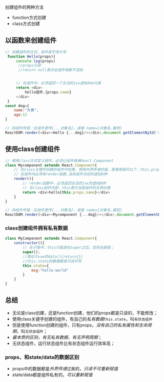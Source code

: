 创建组件的两种方法
- function方式创建
- class方式创建

## 以函数来创建组件
```js
// 创建组件的方式，组件首字母大写
 function Hello(props){
     console.log(props)
      //props只读
      //return null表示此组件啥都不渲染


     // 在组件中，必须返回一个合法的jsx虚拟dom元素
     return <div>
         hello组件,{props.name}
     </div>
 }
const dog={
    name:"大黄",
    age:12
}

// 向组件传值：在组件里传{...对象名}，或者 name={对象名.属性}
ReactDOM.render(<div><Hello {...dog}/></div>,document.getElementById('app'))
```

## 使用class创建组件
```js
// 使用class方式定义组件，必须让组件继承React.Component
class Mycomponent extends React.Component{
    // 在class关键字创建的组件中如果，想用外界传递的值，直接用就可以了，this.props.name就可以了
    // 在组件内必须有render函数,渲染组件对应的虚拟DOM
    render(){
        // render函数中，必须返回合法的jsx的虚拟DOM
        // 在class组件内部，this表示当前组件的实例对象
        return <div>hello{this.props.name}</div>
    }
}

// 向组件传值：在组件里传{...对象名}，或者 name={对象名.属性}
ReactDOM.render(<div><Mycomponent {...dog}/></div>,document.getElementById('app'))
```


### class创建组件拥有私有数据
```js
class MyComponent extends React.Component{
    constructor(){
        // 在子类中，this只能放在super之后，否则会报错；
        super();
        //类似于vue的data(){return{}}
        //this.state的数据都是可读可写
        this.state={
            msg:"hello-world"
        }
    }
}
```

## 总结
- 无论是class创建，还是function创建，他们的props都是只读的，不能修改；
- 使用class关键字创建的组件，有自己的*私有数据*`this.state`，叫`有状态组件`
- 但是使用function创建的组件，只有props，*没有自己的私有属性和生命周期*，叫`无状态组件`；
- *最本质的区别，有无私有数据，有无声明周期*；
- 无状态组件，运行状态组件比有状态组件运行效率高；

### props、和state/data的数据区别

- props中的数据都是*外界传递*过来的，*只读不可重新赋值*
- state/data都是组件私有的，*可以重新赋值*